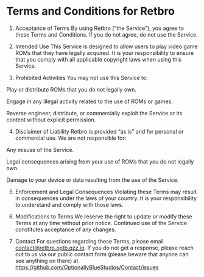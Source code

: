 # Terms and Conditions for Retbro

1. Acceptance of Terms
By using Retbro (“the Service”), you agree to these Terms and Conditions. If you do not agree, do not use the Service.

2. Intended Use
This Service is designed to allow users to play video game ROMs that they have legally acquired. It is your responsibility to ensure that you comply with all applicable copyright laws when using this Service.

3. Prohibited Activities
You may not use this Service to:

Play or distribute ROMs that you do not legally own.

Engage in any illegal activity related to the use of ROMs or games.

Reverse engineer, distribute, or commercially exploit the Service or its content without explicit permission.

4. Disclaimer of Liability
Retbro is provided “as is” and for personal or commercial use. We are not responsible for:

Any misuse of the Service.

Legal consequences arising from your use of ROMs that you do not legally own.

Damage to your device or data resulting from the use of the Service.

5. Enforcement and Legal Consequences
Violating these Terms may result in consequences under the laws of your country. It is your responsibility to understand and comply with those laws.

6. Modifications to Terms
We reserve the right to update or modify these Terms at any time without prior notice. Continued use of the Service constitutes acceptance of any changes.

7. Contact
For questions regarding these Terms, please email contact@retbro.optb.qzz.io. If you do not get a response, please reach out to us via our public contact form (please beware that anyone can see anything on there) at https://github.com/OptionallyBlueStudios/Contact/issues